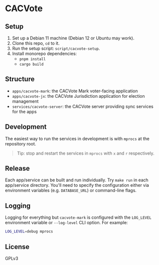 # CACVote

## Setup

1. Set up a Debian 11 machine (Debian 12 or Ubuntu may work).
2. Clone this repo, `cd` to it.
3. Run the setup script: `script/cacvote-setup`.
4. Install monorepo dependencies:
   - `pnpm install`
   - `cargo build`

## Structure

- `apps/cacvote-mark`: the CACVote Mark voter-facing application
- `apps/cacvote-jx`: the CACVote Jurisdiction application for election
  management
- `services/cacvote-server`: the CACVote server providing sync services for the
  apps

## Development

The easiest way to run the services in development is with `mprocs` at the
repository root.

> Tip: stop and restart the services in `mprocs` with `x` and `r` respectively.

## Release

Each app/service can be built and run individually. Try `make run` in each
app/service directory. You'll need to specify the configuration either via
environment variables (e.g. `DATABASE_URL`) or command-line flags.

## Logging

Logging for everything but `cacvote-mark` is configured with the `LOG_LEVEL`
environment variable or `--log-level` CLI option. For example:

```sh
LOG_LEVEL=debug mprocs
```

## License

GPLv3
